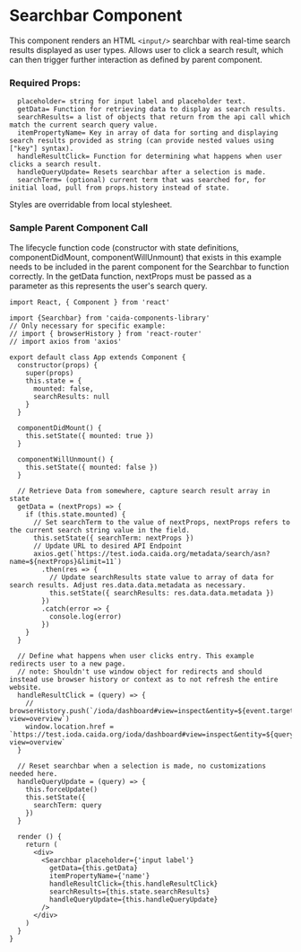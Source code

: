 # **Searchbar Component**

This component renders an HTML `<input/>` searchbar with real-time search results displayed as user types. Allows user to click a search result, which can then trigger further interaction as defined by parent component.

### Required Props:
```
  placeholder= string for input label and placeholder text.
  getData= Function for retrieving data to display as search results.
  searchResults= a list of objects that return from the api call which match the current search query value.
  itemPropertyName= Key in array of data for sorting and displaying search results provided as string (can provide nested values using ["key"] syntax).
  handleResultClick= Function for determining what happens when user clicks a search result.
  handleQueryUpdate= Resets searchbar after a selection is made.
  searchTerm= (optional) current term that was searched for, for initial load, pull from props.history instead of state.
```

Styles are overridable from local stylesheet.

### Sample Parent Component Call

The lifecycle function code (constructor with state definitions, componentDidMount, componentWillUnmount) that exists in this example needs to be included in the parent component for the Searchbar to function correctly. 
In the getData function, nextProps must be passed as a parameter as this represents the user's search query.

```
import React, { Component } from 'react'

import {Searchbar} from 'caida-components-library'
// Only necessary for specific example:
// import { browserHistory } from 'react-router'
// import axios from 'axios'

export default class App extends Component {
  constructor(props) {
    super(props)
    this.state = {
      mounted: false,
      searchResults: null
    }
  }

  componentDidMount() {
    this.setState({ mounted: true })
  }

  componentWillUnmount() {
    this.setState({ mounted: false })
  }

  // Retrieve Data from somewhere, capture search result array in state
  getData = (nextProps) => {
    if (this.state.mounted) {
      // Set searchTerm to the value of nextProps, nextProps refers to the current search string value in the field.
      this.setState({ searchTerm: nextProps })
      // Update URL to desired API Endpoint
      axios.get(`https://test.ioda.caida.org/metadata/search/asn?name=${nextProps}&limit=11`)
        .then(res => {
          // Update searchResults state value to array of data for search results. Adjust res.data.data.metadata as necessary.
          this.setState({ searchResults: res.data.data.metadata })
        })
        .catch(error => {
          console.log(error)
        })
    }
  }

  // Define what happens when user clicks entry. This example redirects user to a new page.
  // note: Shouldn't use window object for redirects and should instead use browser history or context as to not refresh the entire website.
  handleResultClick = (query) => {
    // browserHistory.push(`/ioda/dashboard#view=inspect&entity=${event.target.value}&last-view=overview`)
    window.location.href = `https://test.ioda.caida.org/ioda/dashboard#view=inspect&entity=${query}&last-view=overview`
  }

  // Reset searchbar when a selection is made, no customizations needed here.
  handleQueryUpdate = (query) => {
    this.forceUpdate()
    this.setState({
      searchTerm: query
    })
  }

  render () {
    return (
      <div>
        <Searchbar placeholder={'input label'}
          getData={this.getData}
          itemPropertyName={'name'}
          handleResultClick={this.handleResultClick}
          searchResults={this.state.searchResults}
          handleQueryUpdate={this.handleQueryUpdate}
        />
      </div>
    )
  }
}
```
